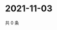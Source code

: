 # 2021-11-03

共 0 条

<!-- BEGIN WEIBO -->
<!-- 最后更新时间 Wed Nov 03 2021 22:13:09 GMT+0800 (China Standard Time) -->

<!-- END WEIBO -->
